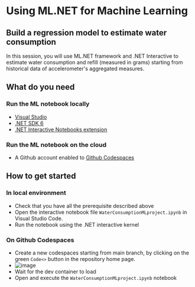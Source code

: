 # Using ML.NET for Machine Learning
## Build a regression model to estimate water consumption

In this session, you will use ML.NET framework and .NET Interactive to estimate water consumption and refill (measured in grams) starting from historical data of accelerometer's aggregated measures. 

## What do you need

### Run the ML notebook locally  
 * [Visual Studio](https://visualstudio.microsoft.com/)
 * [.NET SDK 6](https://dotnet.microsoft.com/en-us/download/dotnet/6.0)
 * [.NET Interactive Notebooks extension](https://marketplace.visualstudio.com/items?itemName=ms-dotnettools.dotnet-interactive-vscode)

### Run the ML notebook on the cloud
 * A Github account enabled to [Github Codespaces](https://github.com/features/codespaces) 

## How to get started

### In local environment
 * Check that you have all the prerequisite described above
 * Open the interactive notebook file `WaterConsumptionMLproject.ipynb` in Visual Studio Code.
 * Run the notebook using the .NET interactive kernel

### On Github Codespaces
 * Create a new codespaces starting from main branch, by clicking on the green `Code<>` button in the repository home page.
 * ![image](https://user-images.githubusercontent.com/82521518/198028104-1dd47587-09df-49e9-aefa-8aa2d81a2b4a.png)
 * Wait for the dev container to load
 * Open and execute the `WaterConsumptionMLproject.ipynb` notebook



    
  
